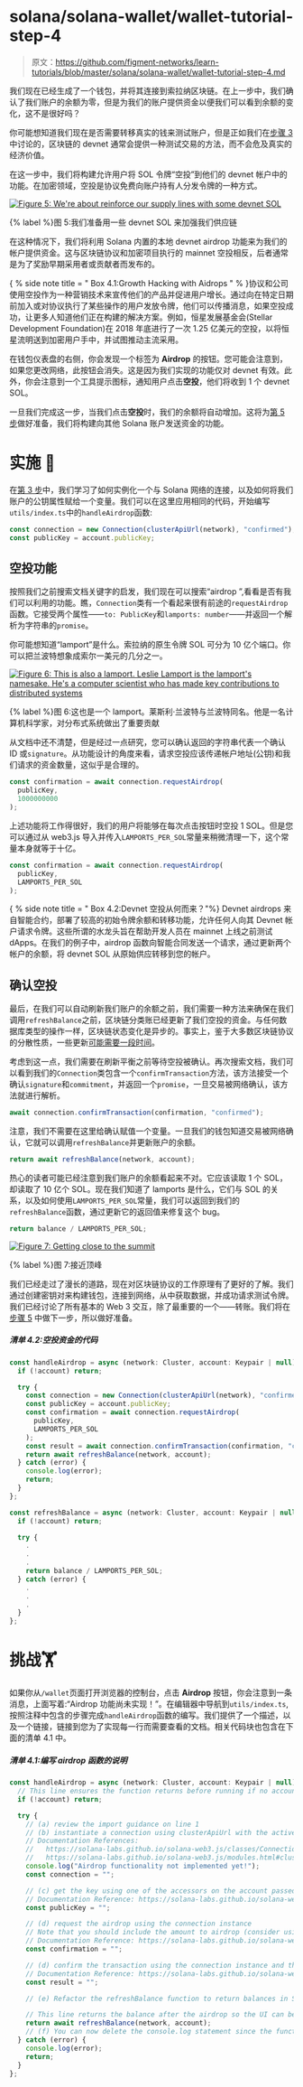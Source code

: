 # solana/solana-wallet/wallet-tutorial-step-4

> 原文：<https://github.com/figment-networks/learn-tutorials/blob/master/solana/solana-wallet/wallet-tutorial-step-4.md>

我们现在已经生成了一个钱包，并将其连接到索拉纳区块链。在上一步中，我们确认了我们账户的余额为零，但是为我们的账户提供资金以便我们可以看到余额的变化，这不是很好吗？

你可能想知道我们现在是否需要转移真实的钱来测试账户，但是正如我们在[步骤 3](https://learn.figment.io/tutorials/solana-wallet-step-3) 中讨论的，区块链的 devnet 通常会提供一种测试交易的方法，而不会危及真实的经济价值。

在这一步中，我们将构建允许用户将 SOL 令牌“空投”到他们的 devnet 帐户中的功能。在加密领域，空投是协议免费向账户持有人分发令牌的一种方式。

[![Figure 5: We're about reinforce our supply lines with some devnet SOL](img/124352b4c9f63f69f7b1b4009fcd5e3b.png)](https://raw.githubusercontent.com/figment-networks/learn-tutorials/master/solana/solana-wallet/assets/airdrop.jpeg)

{% label %}图 5:我们准备用一些 devnet SOL 来加强我们供应链

在这种情况下，我们将利用 Solana 内置的本地 devnet airdrop 功能来为我们的帐户提供资金。这与区块链协议和加密项目执行的 mainnet 空投相反，后者通常是为了奖励早期采用者或贡献者而发布的。

{ % side note title = " Box 4.1:Growth Hacking with Aidrops " % }协议和公司使用空投作为一种营销技术来宣传他们的产品并促进用户增长。通过向在特定日期前加入或对协议执行了某些操作的用户发放令牌，他们可以传播消息，如果空投成功，让更多人知道他们正在构建的解决方案。例如，恒星发展基金会(Stellar Development Foundation)在 2018 年底进行了一次 1.25 亿美元的空投，以将恒星流明送到加密用户手中，并试图推动主流采用。

在钱包仪表盘的右侧，你会发现一个标签为 **Airdrop** 的按钮。您可能会注意到，如果您更改网络，此按钮会消失。这是因为我们实现的功能仅对 devnet 有效。此外，你会注意到一个工具提示图标，通知用户点击**空投**，他们将收到 1 个 devnet SOL。

一旦我们完成这一步，当我们点击**空投**时，我们的余额将自动增加。这将为[第 5 步](https://learn.figment.io/tutorials/solana-wallet-step-5)做好准备，我们将构建向其他 Solana 账户发送资金的功能。

# 实施 <g-emoji class="g-emoji" alias="jigsaw" fallback-src="https://github.githubassets.cimg/icons/emoji/unicode/1f9e9.png">🧩</g-emoji>

在[第 3 步](https://learn.figment.io/tutorials/solana-wallet-step-3)中，我们学习了如何实例化一个与 Solana 网络的连接，以及如何将我们账户的公钥属性赋给一个变量。我们可以在这里应用相同的代码，开始编写`utils/index.ts`中的`handleAirdrop`函数:

```js
const connection = new Connection(clusterApiUrl(network), "confirmed");
const publicKey = account.publicKey;
```

## 空投功能

按照我们之前搜索文档关键字的启发，我们现在可以搜索“airdrop ”,看看是否有我们可以利用的功能。瞧，`Connection`类有一个看起来很有前途的`requestAirdrop`函数。它接受两个属性——`to: PublicKey`和`lamports: number`——并返回一个解析为字符串的`promise`。

你可能想知道“lamport”是什么。索拉纳的原生令牌 SOL 可分为 10 亿个端口。你可以把兰波特想象成索尔一美元的几分之一。

[![Figure 6: This is also a lamport. Leslie Lamport is the lamport's namesake. He's a computer scientist who has made key contributions to distributed systems](img/9e1f64649b9bb3c7a8742c99adb2f3c4.png)](https://raw.githubusercontent.com/figment-networks/learn-tutorials/master/solana/solana-wallet/assets/leslie.jpeg)

{% label %}图 6:这也是一个 lamport。莱斯利·兰波特与兰波特同名。他是一名计算机科学家，对分布式系统做出了重要贡献

从文档中还不清楚，但是经过一点研究，您可以确认返回的字符串代表一个确认 ID 或`signature`。从功能设计的角度来看，请求空投应该传递帐户地址(公钥)和我们请求的资金数量，这似乎是合理的。

```js
const confirmation = await connection.requestAirdrop(
  publicKey,
  1000000000
);
```

上述功能将工作得很好，我们的用户将能够在每次点击按钮时空投 1 SOL。但是您可以通过从 web3.js 导入并传入`LAMPORTS_PER_SOL`常量来稍微清理一下，这个常量本身就等于十亿。

```js
const confirmation = await connection.requestAirdrop(
  publicKey,
  LAMPORTS_PER_SOL
);
```

{ % side note title = " Box 4.2:Devnet 空投从何而来？"%} Devnet airdrops 来自智能合约，部署了较高的初始令牌余额和转移功能，允许任何人向其 Devnet 帐户请求令牌。这些所谓的水龙头旨在帮助开发人员在 mainnet 上线之前测试 dApps。在我们的例子中，airdrop 函数向智能合同发送一个请求，通过更新两个帐户的余额，将 devnet SOL 从原始供应转移到您的帐户。

## 确认空投

最后，在我们可以自动刷新我们账户的余额之前，我们需要一种方法来确保在我们调用`refreshBalance`之前，区块链分类账已经更新了我们空投的资金。与任何数据库类型的操作一样，区块链状态变化是异步的。事实上，鉴于大多数区块链协议的分散性质，一些更新[可能需要一段时间](https://twitter.com/CryptoKitties/status/937444644740198400?s=20)。

考虑到这一点，我们需要在刷新平衡之前等待空投被确认。再次搜索文档，我们可以看到我们的`Connection`类包含一个`confirmTransaction`方法，该方法接受一个确认`signature`和`commitment`，并返回一个`promise`，一旦交易被网络确认，该方法就进行解析。

```js
await connection.confirmTransaction(confirmation, "confirmed");
```

注意，我们不需要在这里给确认赋值一个变量。一旦我们的钱包知道交易被网络确认，它就可以调用`refreshBalance`并更新账户的余额。

```js
return await refreshBalance(network, account);
```

热心的读者可能已经注意到我们账户的余额看起来不对。它应该读取 1 个 SOL，却读取了 10 亿个 SOL。现在我们知道了 lamports 是什么，它们与 SOL 的关系，以及如何使用`LAMPORTS_PER_SOL`常量，我们可以返回到我们的`refreshBalance`函数，通过更新它的返回值来修复这个 bug。

```js
return balance / LAMPORTS_PER_SOL;
```

[![Figure 7: Getting close to the summit](img/6a5bef994e2be80950a0191157b3ceb3.png)](https://raw.githubusercontent.com/figment-networks/learn-tutorials/master/solana/solana-wallet/assets/climbing.jpeg)

{% label %}图 7:接近顶峰

我们已经走过了漫长的道路，现在对区块链协议的工作原理有了更好的了解。我们通过创建密钥对来构建钱包，连接到网络，从中获取数据，并成功请求测试令牌。我们已经讨论了所有基本的 Web 3 交互，除了最重要的一个——转账。我们将在[步骤 5](https://learn.figment.io/tutorials/solana-wallet-step-5) 中做下一步，所以做好准备。

##### *清单 4.2:空投资金的代码*

```js
const handleAirdrop = async (network: Cluster, account: Keypair | null) => {
  if (!account) return;

  try {
    const connection = new Connection(clusterApiUrl(network), "confirmed");
    const publicKey = account.publicKey;
    const confirmation = await connection.requestAirdrop(
      publicKey,
      LAMPORTS_PER_SOL
    );
    const result = await connection.confirmTransaction(confirmation, "confirmed");
    return await refreshBalance(network, account);
  } catch (error) {
    console.log(error);
    return;
  }
};

const refreshBalance = async (network: Cluster, account: Keypair | null) => {
  if (!account) return;

  try {
    .
    .
    .
    return balance / LAMPORTS_PER_SOL;
  } catch (error) {
    .
    .
    .
  }
};
```

# 挑战<g-emoji class="g-emoji" alias="weight_lifting" fallback-src="https://github.githubassets.cimg/icons/emoji/unicode/1f3cb.png">🏋️</g-emoji>

如果你从`/wallet`页面打开浏览器的控制台，点击 **Airdrop** 按钮，你会注意到一条消息，上面写着:“Airdrop 功能尚未实现！”。在编辑器中导航到`utils/index.ts`,按照注释中包含的步骤完成`handleAirdrop`函数的编写。我们提供了一个描述，以及一个链接，链接到您为了实现每一行而需要查看的文档。相关代码块也包含在下面的清单 4.1 中。

##### *清单 4.1:编写 airdrop 函数的说明*

```js
const handleAirdrop = async (network: Cluster, account: Keypair | null) => {
  // This line ensures the function returns before running if no account has been set
  if (!account) return;

  try {
    // (a) review the import guidance on line 1
    // (b) instantiate a connection using clusterApiUrl with the active network passed in as an argument
    // Documentation References:
    //   https://solana-labs.github.io/solana-web3.js/classes/Connection.html
    //   https://solana-labs.github.io/solana-web3.js/modules.html#clusterApiUrl
    console.log("Airdrop functionality not implemented yet!");
    const connection = "";

    // (c) get the key using one of the accessors on the account passed in as an argument
    // Documentation Reference: https://solana-labs.github.io/solana-web3.js/classes/Keypair.html
    const publicKey = "";

    // (d) request the airdrop using the connection instance
    // Note that you should include the amount to airdrop (consider using the LAMPORTS_PER_SOL constant from the web3.js library)
    // Documentation Reference: https://solana-labs.github.io/solana-web3.js/classes/Connection.html
    const confirmation = "";

    // (d) confirm the transaction using the connection instance and the confirmation string returned from the airdrop
    // Documentation Reference: https://solana-labs.github.io/solana-web3.js/classes/Connection.html
    const result = "";

    // (e) Refactor the refreshBalance function to return balances in SOL instead of Lamports (Hint: LAMPORTS_PER_SOL)

    // This line returns the balance after the airdrop so the UI can be refreshed
    return await refreshBalance(network, account);
    // (f) You can now delete the console.log statement since the function is implemented!
  } catch (error) {
    console.log(error);
    return;
  }
};
```